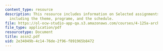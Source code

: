 ```yaml
---
content_type: resource
description: This resource includes information on Selected assignments from the class
  including the theme, programe, and the schedule.
file: https://ol-ocw-studio-app-qa.s3.amazonaws.com/courses/4-125a-architecture-studio-building-in-landscapes-fall-2005/2e34049b4c1476de2f96f891965b8472_assn2.pdf
file_type: application/pdf
resourcetype: Document
title: assn2.pdf
uid: 2e34049b-4c14-76de-2f96-f891965b8472
---
```

